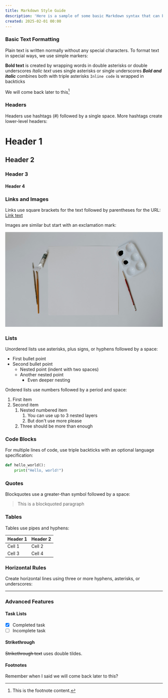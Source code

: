 ```yaml
---
title: Markdown Style Guide
description: 'Here is a sample of some basic Markdown syntax that can be used when writing Markdown content in Astro.'
created: 2025-02-01 00:00
---
```


### Basic Text Formatting

Plain text is written normally without any special characters. To format text in special ways, we use simple markers:

**Bold text** is created by wrapping words in double asterisks or double underscores
_Italic text_ uses single asterisks or single underscores
**_Bold and italic_** combines both with triple asterisks
`Inline code` is wrapped in backticks

We will come back later to this[^1]

### Headers

Headers use hashtags (#) followed by a single space. More hashtags create lower-level headers:

# Header 1

## Header 2

### Header 3

#### Header 4

### Links and Images

Links use square brackets for the text followed by parentheses for the URL:
[Link text](https://example.com)

Images are similar but start with an exclamation mark:

![An empty paper around which lay three brushes, a color tube and a color palette](../../assets/img/placeholder.jpg)

### Lists

Unordered lists use asterisks, plus signs, or hyphens followed by a space:

- First bullet point
- Second bullet point
  - Nested point (indent with two spaces)
  - Another nested point
    - Even deeper nesting

Ordered lists use numbers followed by a period and space:

1. First item
2. Second item
   1. Nested numbered item
      1. You can use up to 3 nested layers
      2. But don't use more please
   2. Three should be more than enough

### Code Blocks

For multiple lines of code, use triple backticks with an optional language specification:

```python
def hello_world():
    print("Hello, world!")
```

### Quotes

Blockquotes use a greater-than symbol followed by a space:

> This is a blockquoted paragraph

### Tables

Tables use pipes and hyphens:

| Header 1 | Header 2 |
| -------- | -------- |
| Cell 1   | Cell 2   |
| Cell 3   | Cell 4   |

### Horizontal Rules

Create horizontal lines using three or more hyphens, asterisks, or underscores:

---

### Advanced Features

#### Task Lists

- [x] Completed task
- [ ] Incomplete task

#### Strikethrough

~~Strikethrough text~~ uses double tildes.

#### Footnotes

Remember when I said we will come back later to this?

[^1]: This is the footnote content.
